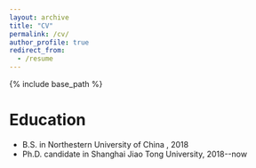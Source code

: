```yaml
---
layout: archive
title: "CV"
permalink: /cv/
author_profile: true
redirect_from:
  - /resume
---
```


{% include base_path %}


Education
======
* B.S. in Northestern University of China , 2018
* Ph.D. candidate in Shanghai Jiao Tong University, 2018--now
